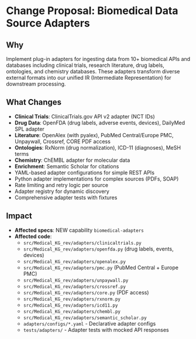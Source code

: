 # Change Proposal: Biomedical Data Source Adapters

## Why

Implement plug-in adapters for ingesting data from 10+ biomedical APIs and databases including clinical trials, research literature, drug labels, ontologies, and chemistry databases. These adapters transform diverse external formats into our unified IR (Intermediate Representation) for downstream processing.

## What Changes

- **Clinical Trials**: ClinicalTrials.gov API v2 adapter (NCT IDs)
- **Drug Data**: OpenFDA (drug labels, adverse events, devices), DailyMed SPL adapter
- **Literature**: OpenAlex (with pyalex), PubMed Central/Europe PMC, Unpaywall, Crossref, CORE PDF access
- **Ontologies**: RxNorm (drug normalization), ICD-11 (diagnoses), MeSH terms
- **Chemistry**: ChEMBL adapter for molecular data
- **Enrichment**: Semantic Scholar for citations
- YAML-based adapter configurations for simple REST APIs
- Python adapter implementations for complex sources (PDFs, SOAP)
- Rate limiting and retry logic per source
- Adapter registry for dynamic discovery
- Comprehensive adapter tests with fixtures

## Impact

- **Affected specs**: NEW capability `biomedical-adapters`
- **Affected code**:
  - `src/Medical_KG_rev/adapters/clinicaltrials.py`
  - `src/Medical_KG_rev/adapters/openfda.py` (drug labels, events, devices)
  - `src/Medical_KG_rev/adapters/openalex.py`
  - `src/Medical_KG_rev/adapters/pmc.py` (PubMed Central + Europe PMC)
  - `src/Medical_KG_rev/adapters/unpaywall.py`
  - `src/Medical_KG_rev/adapters/crossref.py`
  - `src/Medical_KG_rev/adapters/core.py` (PDF access)
  - `src/Medical_KG_rev/adapters/rxnorm.py`
  - `src/Medical_KG_rev/adapters/icd11.py`
  - `src/Medical_KG_rev/adapters/chembl.py`
  - `src/Medical_KG_rev/adapters/semantic_scholar.py`
  - `adapters/configs/*.yaml` - Declarative adapter configs
  - `tests/adapters/` - Adapter tests with mocked API responses

